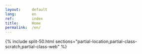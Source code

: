 ```yaml
---
layout:     default
lang:       en
ref:        index
title:      Home
permalink:  /en/
---
```


{% include split-50.html 
   sections="partial-location,partial-class-scratch,partial-class-web" 
%}
